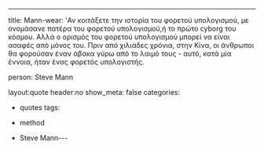 ﻿---
title: Mann-wear: 'Αν κοιτάξετε την ιστορία του φορετού υπολογισμού, με ονομάσανε πατέρα του φορετού υπολογισμού,ή το πρώτο cyborg του κόσμου. Αλλά ο ορισμός του φορετού υπολογισμού μπορεί να είναι ασαφές από μόνος του. Πριν από χιλιάδες χρόνια, στην Κίνα, οι άνθρωποι θα φορούσαν έναν άβακα γύρω από το λαιμό τους - αυτό, κατά μία έννοια, ήταν ένας φορετός υπολογιστής.

person: Steve Mann

layout:quote
header:no
show_meta: false
categories: 
- quotes
tags:
  
- method
  
- Steve Mann---